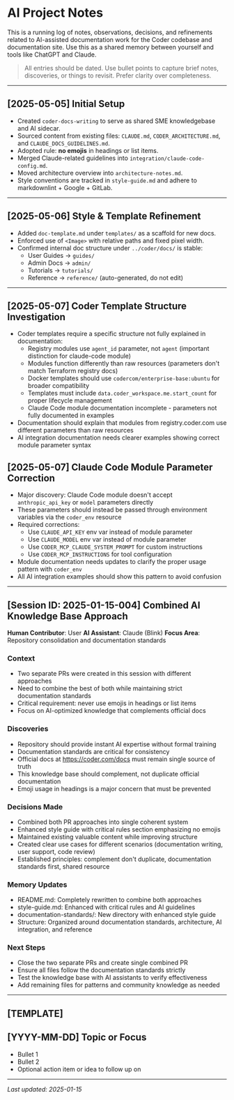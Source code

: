 # AI Project Notes

This is a running log of notes, observations, decisions, and refinements related to AI-assisted documentation work for the Coder codebase and documentation site. Use this as a shared memory between yourself and tools like ChatGPT and Claude.

> All entries should be dated. Use bullet points to capture brief notes, discoveries, or things to revisit. Prefer clarity over completeness.

---

## [2025-05-05] Initial Setup

- Created `coder-docs-writing` to serve as shared SME knowledgebase and AI sidecar.
- Sourced content from existing files: `CLAUDE.md`, `CODER_ARCHITECTURE.md`, and `CLAUDE_DOCS_GUIDELINES.md`.
- Adopted rule: **no emojis** in headings or list items.
- Merged Claude-related guidelines into `integration/claude-code-config.md`.
- Moved architecture overview into `architecture-notes.md`.
- Style conventions are tracked in `style-guide.md` and adhere to markdownlint + Google + GitLab.

---

## [2025-05-06] Style & Template Refinement

- Added `doc-template.md` under `templates/` as a scaffold for new docs.
- Enforced use of `<Image>` with relative paths and fixed pixel width.
- Confirmed internal doc structure under `../coder/docs/` is stable:
  - User Guides → `guides/`
  - Admin Docs → `admin/`
  - Tutorials → `tutorials/`
  - Reference → `reference/` (auto-generated, do not edit)

---

## [2025-05-07] Coder Template Structure Investigation

- Coder templates require a specific structure not fully explained in documentation:
  - Registry modules use `agent_id` parameter, not `agent` (important distinction for claude-code module)
  - Modules function differently than raw resources (parameters don't match Terraform registry docs)
  - Docker templates should use `codercom/enterprise-base:ubuntu` for broader compatibility
  - Templates must include `data.coder_workspace.me.start_count` for proper lifecycle management
  - Claude Code module documentation incomplete - parameters not fully documented in examples
- Documentation should explain that modules from registry.coder.com use different parameters than raw resources
- AI integration documentation needs clearer examples showing correct module parameter syntax

## [2025-05-07] Claude Code Module Parameter Correction

- Major discovery: Claude Code module doesn't accept `anthropic_api_key` or `model` parameters directly
- These parameters should instead be passed through environment variables via the `coder_env` resource
- Required corrections:
  - Use `CLAUDE_API_KEY` env var instead of module parameter
  - Use `CLAUDE_MODEL` env var instead of module parameter
  - Use `CODER_MCP_CLAUDE_SYSTEM_PROMPT` for custom instructions
  - Use `CODER_MCP_INSTRUCTIONS` for tool configuration
- Module documentation needs updates to clarify the proper usage pattern with `coder_env`
- All AI integration examples should show this pattern to avoid confusion

---

## [Session ID: 2025-01-15-004] Combined AI Knowledge Base Approach
**Human Contributor**: User
**AI Assistant**: Claude (Blink)
**Focus Area**: Repository consolidation and documentation standards

### Context
- Two separate PRs were created in this session with different approaches
- Need to combine the best of both while maintaining strict documentation standards
- Critical requirement: never use emojis in headings or list items
- Focus on AI-optimized knowledge that complements official docs

### Discoveries
- Repository should provide instant AI expertise without formal training
- Documentation standards are critical for consistency
- Official docs at https://coder.com/docs must remain single source of truth
- This knowledge base should complement, not duplicate official documentation
- Emoji usage in headings is a major concern that must be prevented

### Decisions Made
- Combined both PR approaches into single coherent system
- Enhanced style guide with critical rules section emphasizing no emojis
- Maintained existing valuable content while improving structure
- Created clear use cases for different scenarios (documentation writing, user support, code review)
- Established principles: complement don't duplicate, documentation standards first, shared resource

### Memory Updates
- README.md: Completely rewritten to combine both approaches
- style-guide.md: Enhanced with critical rules and AI guidelines
- documentation-standards/: New directory with enhanced style guide
- Structure: Organized around documentation standards, architecture, AI integration, and reference

### Next Steps
- Close the two separate PRs and create single combined PR
- Ensure all files follow the documentation standards strictly
- Test the knowledge base with AI assistants to verify effectiveness
- Add remaining files for patterns and community knowledge as needed

---

## [TEMPLATE]

## [YYYY-MM-DD] Topic or Focus

- Bullet 1
- Bullet 2
- Optional action item or idea to follow up on

---

_Last updated: 2025-01-15_
